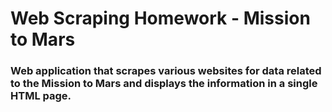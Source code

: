 # Web Scraping Homework - Mission to Mars
### Web application that scrapes various websites for data related to the Mission to Mars and displays the information in a single HTML page.